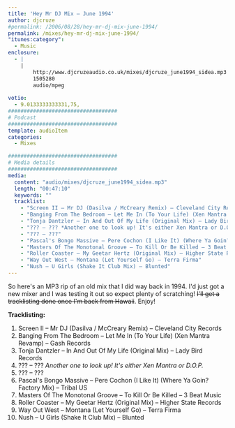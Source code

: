 ```yaml
---
title: 'Hey Mr DJ Mix – June 1994'
author: djcruze
#permalink: /2006/08/28/hey-mr-dj-mix-june-1994/
permalink: /mixes/hey-mr-dj-mix-june-1994/
"itunes:category":
  - Music
enclosure:
  - |
    |
        http://www.djcruzeaudio.co.uk/mixes/djcruze_june1994_sidea.mp3
        1505280
        audio/mpeg
        
votio:
  - 9.0133333333331,75,
###################################
# Podcast
###################################
template: audioItem
categories:
  - Mixes

###################################
# Media details
###################################
media:
  content: "audio/mixes/djcruze_june1994_sidea.mp3"
  length: "00:47:10"
  keywords: ""
  tracklist:
    - "Screen II – Mr DJ (Dasilva / McCreary Remix) – Cleveland City Records"
    - "Banging From The Bedroom – Let Me In (To Your Life) (Xen Mantra Revamp) – Gash Records"
    - "Tonja Dantzler – In And Out Of My Life (Original Mix) – Lady Bird Records"
    - "??? – ??? *Another one to look up! It's either Xen Mantra or D.O.P.*"
    - "??? – ???"
    - "Pascal's Bongo Massive – Pere Cochon (I Like It) (Where Ya Goin? Factory Mix) – Tribal US"
    - "Masters Of The Monotonal Groove – To Kill Or Be Killed – 3 Beat Music"
    - "Roller Coaster – My Geetar Hertz (Original Mix) – Higher State Records"
    - "Way Out West – Montana (Let Yourself Go) – Terra Firma"
    - "Nush – U Girls (Shake It Club Mix) – Blunted"
---
```


So here's an MP3 rip of an old mix that I did way back in 1994. I'd just got a new mixer and I was testing it out so expect plenty of scratching! <strike>I'll get a tracklisting done once I'm back from Hawaii</strike>. Enjoy!

**Tracklisting:**

  1. Screen II – Mr DJ (Dasilva / McCreary Remix) – Cleveland City Records
  2. Banging From The Bedroom – Let Me In (To Your Life) (Xen Mantra Revamp) – Gash Records
  3. Tonja Dantzler – In And Out Of My Life (Original Mix) – Lady Bird Records
  4. ??? – ??? *Another one to look up! It's either Xen Mantra or D.O.P.*
  5. ??? – ???
  6. Pascal's Bongo Massive – Pere Cochon (I Like It) (Where Ya Goin? Factory Mix) – Tribal US
  7. Masters Of The Monotonal Groove – To Kill Or Be Killed – 3 Beat Music
  8. Roller Coaster – My Geetar Hertz (Original Mix) – Higher State Records
  9. Way Out West – Montana (Let Yourself Go) – Terra Firma
 10. Nush – U Girls (Shake It Club Mix) – Blunted

<div style="clear:both;">
</div>